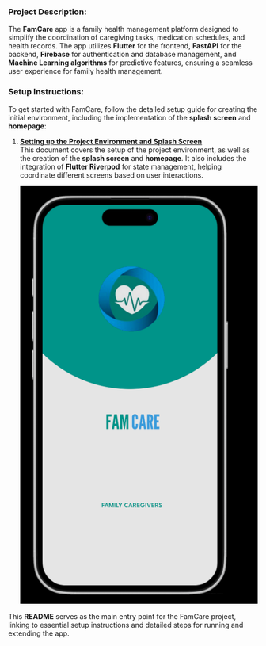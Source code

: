 
### Project Description:

The **FamCare** app is a family health management platform designed to simplify the coordination of caregiving tasks, medication schedules, and health records. The app utilizes **Flutter** for the frontend, **FastAPI** for the backend, **Firebase** for authentication and database management, and **Machine Learning algorithms** for predictive features, ensuring a seamless user experience for family health management.

### Setup Instructions:

To get started with FamCare, follow the detailed setup guide for creating the initial environment, including the implementation of the **splash screen** and **homepage**:

1. **[Setting up the Project Environment and Splash Screen](2-set-up-project-environment.md)**  
   This document covers the setup of the project environment, as well as the creation of the **splash screen** and **homepage**. It also includes the integration of **Flutter Riverpod** for state management, helping coordinate different screens based on user interactions.
   
   ![alt text](../client/assets/screenshots/image.png)

This **README** serves as the main entry point for the FamCare project, linking to essential setup instructions and detailed steps for running and extending the app.
